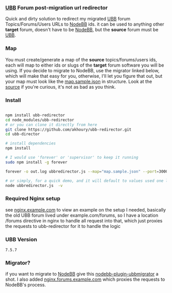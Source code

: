 ### [UBB](http://www.ubbcentral.com/) Forum post-migration url redirector

Quick and dirty solution to redirect my migrated [UBB](http://www.ubbcentral.com/) forum Topics/Forums/Users URLs to [NodeBB](http://nodebb.org/) ids.
it can be used to anything other __target__ forum, doesn't have to be [NodeBB](http://nodebb.org/), but the __source__ forum must be [UBB](http://www.ubbcentral.com/).

### Map

You must create/generate a map of the __source__ topics/forums/users ids, each will map to either ids or slugs of the __target__ forum software you will be using.
If you decide to migrate to NodeBB, use the migrator linked below, which will make that easy for you, otherwise, I'll let you figure that out,
but your map must look like the [map.sample.json](map.sample.json) in structure. Look at the [source](server.js) if you're curious, it's not as bad as you think.

### Install

```bash

npm install ubb-redirector
cd node_modules/ubb-redirector
# or you can clone it directly from here
git clone https://github.com/akhoury/ubb-redirector.git
cd ubb-director

# install dependencies
npm install

# I would use 'forever' or 'supervisor' to keep it running
sudo npm install -g forever

forever -o out.log ubbredirector.js --map="map.sample.json" --port=3000 --host=127.0.0.1 --verbose

# or simply, for a quick demo, and it will default to values used one line above. minus the -v flag :)
node ubbredirector.js  -v

```

### Required Nginx setup

see [nginx.example.com](nginx.example.com) to view an example on the setup I needed,
basically the old UBB forum lived under example.com/forums, so I have a location /forums directive in
 nginx to handle all request into that, which just proxies the requests to ubb-redirector for it to handle the logic

### UBB Version
    7.5.7

### Migrator?

if you want to migrate to [NodeBB](http://nodebb.org/) give this [nodebb-plugin-ubbmigrator](https://github.com/akhoury/nodebb-plugin-ubbmigrator) a shot.
I also added [nginx.forums.example.com](nginx.forums.example.com) which proxies the requests to NodeBB's process.